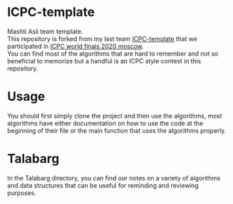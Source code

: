 # ICPC-template
Mashti Asli team template. <br>
This repository is forked from my last team [ICPC-template](https://github.com/ar-pa/ICPC-template) that we participated in [ICPC world finals 2020 moscow](https://icpc.global/worldfinals/results). <br>
You can find most of the algorithms that are hard to remember and not so beneficial to memorize but a handful is an ICPC style contest in this repository.

# Usage
You should first simply clone the project and then use the algorithms, most algorithms have either documentation on how to use the code at the beginning of
their file or the main function that uses the algorithms properly.

# Talabarg
In the Talabarg directory, you can find our notes on a variety of algorithms and data structures that can be useful for reminding and reviewing purposes.
